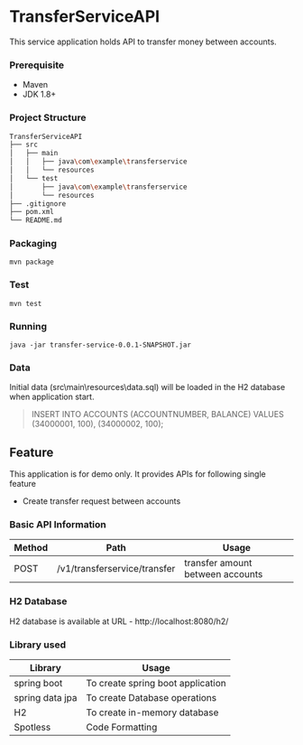 # TransferServiceAPI
This service application holds API to transfer money between accounts.

### Prerequisite
- Maven
- JDK 1.8+
### Project Structure
```bash
TransferServiceAPI
├── src
│   ├── main
│   │   ├── java\com\example\transferservice
│   │   └── resources
│   └── test
│       ├── java\com\example\transferservice
│       └── resources
├── .gitignore
├── pom.xml
└── README.md
```
### Packaging
```
mvn package
```
### Test
```
mvn test
```
### Running
```
java -jar transfer-service-0.0.1-SNAPSHOT.jar
```
### Data
Initial data (src\main\resources\data.sql) will be loaded in the H2 database when application start.
> INSERT INTO ACCOUNTS (ACCOUNTNUMBER, BALANCE) VALUES
> (34000001, 100),
> (34000002, 100);
## Feature
This application is for demo only. It provides APIs for following single feature
- Create transfer request between accounts
### Basic API Information
| Method | Path | Usage |
| --- | --- | --- |
| POST | /v1/transferservice/transfer | transfer amount between accounts |
### H2 Database
H2 database is available at URL - http://localhost:8080/h2/
### Library used
| Library | Usage |
| --- | --- |
| spring boot | To create spring boot application |
| spring data jpa | To create Database operations |
| H2 | To create in-memory database |
| Spotless | Code Formatting |
